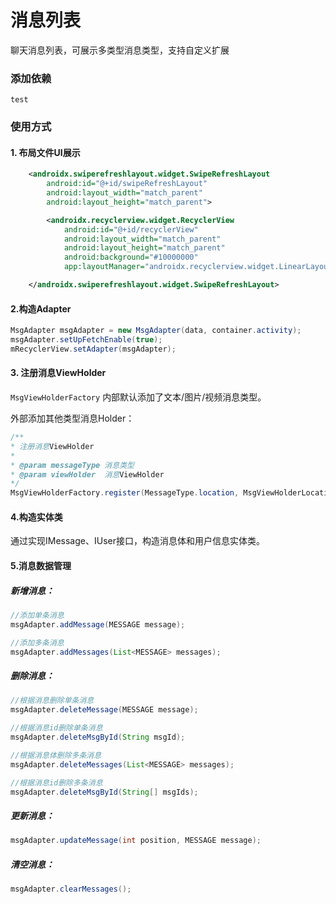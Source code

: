 # 消息列表



聊天消息列表，可展示多类型消息类型，支持自定义扩展

### 添加依赖

```
test
```

### 使用方式

#### 1. 布局文件UI展示

```xml
    <androidx.swiperefreshlayout.widget.SwipeRefreshLayout
        android:id="@+id/swipeRefreshLayout"
        android:layout_width="match_parent"
        android:layout_height="match_parent">

        <androidx.recyclerview.widget.RecyclerView
            android:id="@+id/recyclerView"
            android:layout_width="match_parent"
            android:layout_height="match_parent"
            android:background="#10000000"
            app:layoutManager="androidx.recyclerview.widget.LinearLayoutManager" />

    </androidx.swiperefreshlayout.widget.SwipeRefreshLayout>
```



#### 2.构造Adapter

```java
MsgAdapter msgAdapter = new MsgAdapter(data, container.activity);
msgAdapter.setUpFetchEnable(true);
mRecyclerView.setAdapter(msgAdapter);
```



#### 3. 注册消息ViewHolder

`MsgViewHolderFactory` 内部默认添加了文本/图片/视频消息类型。

外部添加其他类型消息Holder：

```java
/**
* 注册消息ViewHolder
*
* @param messageType 消息类型
* @param viewHolder  消息ViewHolder
*/
MsgViewHolderFactory.register(MessageType.location, MsgViewHolderLocation.class);
```



#### 4.构造实体类

通过实现IMessage、IUser接口，构造消息体和用户信息实体类。



#### 5.消息数据管理

##### 新增消息：

```java
//添加单条消息
msgAdapter.addMessage(MESSAGE message);

//添加多条消息
msgAdapter.addMessages(List<MESSAGE> messages);
```

##### 删除消息：

```java
//根据消息删除单条消息
msgAdapter.deleteMessage(MESSAGE message);

//根据消息id删除单条消息
msgAdapter.deleteMsgById(String msgId);

//根据消息体删除多条消息
msgAdapter.deleteMessages(List<MESSAGE> messages);

//根据消息id删除多条消息
msgAdapter.deleteMsgById(String[] msgIds);
```

##### 更新消息：

```java
msgAdapter.updateMessage(int position, MESSAGE message);
```

##### 清空消息：

```java
msgAdapter.clearMessages();
```